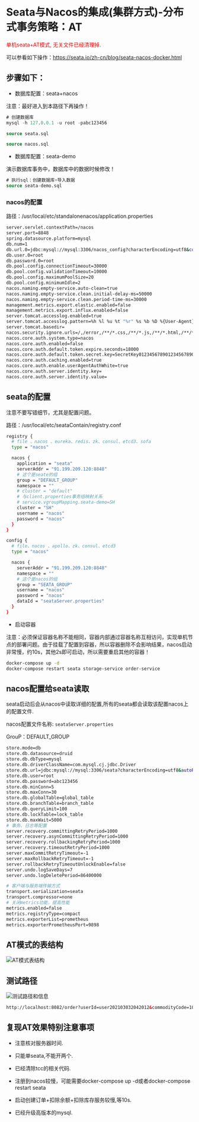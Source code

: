 # Seata与Nacos的集成(集群方式)-分布式事务策略：AT

<font siez=6 color=red>单机seata+AT模式, 无关文件已经清理掉.</font>


可以参看如下操作：https://seata.io/zh-cn/blog/seata-nacos-docker.html

## 步骤如下：

- 数据库配置：seata+nacos

注意：最好进入到本路径下再操作！

```sql
# 创建数据库
mysql -h 127.0.0.1 -u root -pabc123456

source seata.sql

source nacos.sql

```

- 数据库配置：seata-demo

演示数据库事务中，数据库中的数据时候修改！

```sql
# 执行sql：创建数据库+导入数据
source seata-demo.sql
```

### nacos的配置

路径：/usr/local/etc/standalonenacos/application.properties

```bash
server.servlet.contextPath=/nacos
server.port=8848
spring.datasource.platform=mysql
db.num=1
db.url.0=jdbc:mysql://mysql:3306/nacos_config?characterEncoding=utf8&connectTimeout=1000&socketTimeout=3000&autoReconnect=true&useUnicode=true&useSSL=false&serverTimezone=UTC
db.user.0=root
db.password.0=root
db.pool.config.connectionTimeout=30000
db.pool.config.validationTimeout=10000
db.pool.config.maximumPoolSize=20
db.pool.config.minimumIdle=2
nacos.naming.empty-service.auto-clean=true
nacos.naming.empty-service.clean.initial-delay-ms=50000
nacos.naming.empty-service.clean.period-time-ms=30000
management.metrics.export.elastic.enabled=false
management.metrics.export.influx.enabled=false
server.tomcat.accesslog.enabled=true
server.tomcat.accesslog.pattern=%h %l %u %t "%r" %s %b %D %{User-Agent}i %{Request-Source}i
server.tomcat.basedir=
nacos.security.ignore.urls=/,/error,/**/*.css,/**/*.js,/**/*.html,/**/*.map,/**/*.svg,/**/*.png,/**/*.ico,/console-ui/public/**,/v1/auth/**,/v1/console/health/**,/actuator/**,/v1/console/server/**
nacos.core.auth.system.type=nacos
nacos.core.auth.enabled=false
nacos.core.auth.default.token.expire.seconds=18000
nacos.core.auth.default.token.secret.key=SecretKey012345678901234567890123456789012345678901234567890123456789
nacos.core.auth.caching.enabled=true
nacos.core.auth.enable.userAgentAuthWhite=true
nacos.core.auth.server.identity.key=
nacos.core.auth.server.identity.value=
```

## seata的配置

注意不要写错细节，尤其是配置问题。

路径：/usr/local/etc/seataContain/registry.conf

```bash
registry {
  # file 、nacos 、eureka、redis、zk、consul、etcd3、sofa
  type = "nacos"

  nacos {
    application = "seata"
    serverAddr = "91.199.209.120:8848"
    # 这个是seate的组
    group = "DEFAULT_GROUP"
    namespace = ""
    # cluster = "default"
    # 与client.properties事务组映射关系
    # service.vgroupMapping.seata-demo=SH
    cluster = "SH"
    username = "nacos"
    password = "nacos"
  }
}

config {
  # file、nacos 、apollo、zk、consul、etcd3
  type = "nacos"

  nacos {
    serverAddr = "91.199.209.120:8848"
    namespace = ""
    # 这个是nacos的组
    group = "SEATA_GROUP"
    username = "nacos"
    password = "nacos"
    dataId = "seataServer.properties"
  }
}
```

- 启动容器

注意：必须保证容器名称不能相同，容器内部通过容器名称互相访问，实现单机节点的部署问题。由于挂载了配置到容器，所以容器删除不会影响结果，nacos启动非常慢，约10s，其他2s即可启动，所以需要重启其他的容器！

```bash
docker-compose up -d
docker-compose restart seata storage-service order-service
```

## nacos配置给seata读取

seata启动后会从nacos中读取详细的配置,所有的seata都会读取该配置nacos上的配置文件.


nacos配置文件名称: `seataServer.properties`

GrouP：DEFAULT_GROUP


```bash
store.mode=db
store.db.datasource=druid
store.db.dbType=mysql
store.db.driverClassName=com.mysql.cj.jdbc.Driver
store.db.url=jdbc:mysql://mysql:3306/seata?characterEncoding=utf8&autoReconnect=true&useUnicode=true&useSSL=false&allowPublicKeyRetrieval=true&serverTimezone=Asia/Shanghai&rewriteBatchedStatements=true
store.db.user=root
store.db.password=abc123456
store.db.minConn=5
store.db.maxConn=30
store.db.globalTable=global_table
store.db.branchTable=branch_table
store.db.queryLimit=100
store.db.lockTable=lock_table
store.db.maxWait=5000
# 事务、日志等配置
server.recovery.committingRetryPeriod=1000
server.recovery.asynCommittingRetryPeriod=1000
server.recovery.rollbackingRetryPeriod=1000
server.recovery.timeoutRetryPeriod=1000
server.maxCommitRetryTimeout=-1
server.maxRollbackRetryTimeout=-1
server.rollbackRetryTimeoutUnlockEnable=false
server.undo.logSaveDays=7
server.undo.logDeletePeriod=86400000

# 客户端与服务端传输方式
transport.serialization=seata
transport.compressor=none
# 关闭metrics功能，提高性能
metrics.enabled=false
metrics.registryType=compact
metrics.exporterList=prometheus
metrics.exporterPrometheusPort=9898
````


## AT模式的表结构

![AT模式表结构](AT模式表结构.png)


## 测试路径

![测试路径和信息](POST测试.png)

```html
http://localhost:8082/order?userId=user202103032042012&commodityCode=100202003032041&count=20&money=200
```

## 复现AT效果特别注意事项

- 注意核对服务器时间.

- 只能单seata,不能开两个.

- 已经清除tcc的相关代码.

- 注册到nacos较慢，可能需要docker-compose up -d或者docker-compose restart seata

- 启动创建订单+扣除余额+扣除库存服务较慢,等10s.

- 已经升级高版本的mysql.